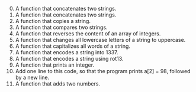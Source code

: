 0. A function that concatenates two strings.
1. A function that concatenates two strings.
2. A function that copies a string.
3. A function that compares two strings.
4. A function that reverses the content of an array of integers.
5. A function that changes all lowercase letters of a string to uppercase.
6. A function that capitalizes all words of a string.
7. A function that encodes a string into 1337.
8. A function that encodes a string using rot13.
9. A function that prints an integer.
10. Add one line to this code, so that the program prints a[2] = 98, followed by a new line.
11. A function that adds two numbers.

